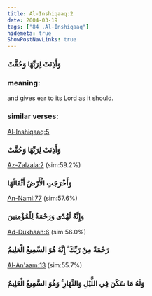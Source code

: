 ```yaml
---
title: Al-Inshiqaaq:2
date: 2004-03-19
tags: ["84 .Al-Inshiqaaq"]
hidemeta: true 
ShowPostNavLinks: true 
---
```

### وَأَذِنَتْ لِرَبِّهَا وَحُقَّتْ
### meaning: 
and gives ear to its Lord as it should.
### similar verses: 

[Al-Inshiqaaq:5](/84/5)

### وَأَذِنَتْ لِرَبِّهَا وَحُقَّتْ

[Az-Zalzala:2](/99/2) (sim:59.2%)

### وَأَخْرَجَتِ الْأَرْضُ أَثْقَالَهَا

[An-Naml:77](/27/77) (sim:57.6%)

### وَإِنَّهُ لَهُدًى وَرَحْمَةٌ لِلْمُؤْمِنِينَ

[Ad-Dukhaan:6](/44/6) (sim:56.0%)

### رَحْمَةً مِنْ رَبِّكَ ۚ إِنَّهُ هُوَ السَّمِيعُ الْعَلِيمُ

[Al-An'aam:13](/6/13) (sim:55.7%)

### وَلَهُ مَا سَكَنَ فِي اللَّيْلِ وَالنَّهَارِ ۚ وَهُوَ السَّمِيعُ الْعَلِيمُ
